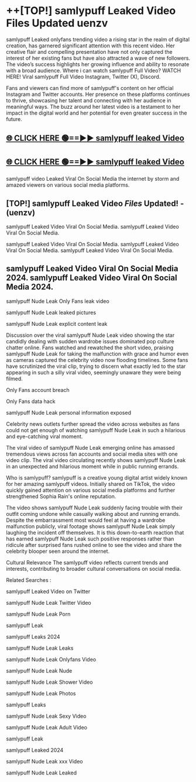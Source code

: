 # ++[TOP!] samlypuff Leaked Video Files Updated uenzv<br>

samlypuff Leaked onlyfans trending video a rising star in the realm of digital creation, has garnered significant attention with this recent video. Her creative flair and compelling presentation have not only captured the interest of her existing fans but have also attracted a wave of new followers. The video’s success highlights her growing influence and ability to resonate with a broad audience.
Where i can watch samlypuff Full Video? WATCH HERE! Viral samlypuff Full Video Instagram, Twitter (X), Discord.


Fans and viewers can find more of samlypuff's content on her official Instagram and Twitter accounts. Her presence on these platforms continues to thrive, showcasing her talent and connecting with her audience in meaningful ways. The buzz around her latest video is a testament to her impact in the digital world and her potential for even greater success in the future.


## [🌐 CLICK HERE 🟢==►► samlypuff leaked Video ](https://xnudes.xyz/go)

## [🌐 CLICK HERE 🟢==►► samlypuff leaked Video ](https://xnudes.xyz/go)



samlypuff video Leaked Viral On Social Media the internet by storm and amazed viewers on various social media platforms.


## [TOP!] samlypuff Leaked Video *Files* Updated! - (uenzv)

samlypuff Leaked Video Viral On Social Media. samlypuff Leaked Video Viral On Social Media.

samlypuff Leaked Video Viral On Social Media. samlypuff Leaked Video Viral On Social Media. samlypuff Leaked Video Viral On Social Media.


## samlypuff Leaked Video Viral On Social Media 2024. samlypuff Leaked Video Viral On Social Media 2024.
samlypuff Nude Leak Only Fans leak video

samlypuff Nude Leak leaked pictures

samlypuff Nude Leak explicit content leak

Discussion over the viral samlypuff Nude Leak video showing the star candidly dealing with sudden wardrobe issues dominated pop culture chatter online. Fans watched and rewatched the short video, praising samlypuff Nude Leak for taking the malfunction with grace and humor even as cameras captured the celebrity video now flooding timelines. Some fans have scrutinized the viral clip, trying to discern what exactly led to the star appearing in such a silly viral video, seemingly unaware they were being filmed.


Only Fans account breach

Only Fans data hack

samlypuff Nude Leak personal information exposed

Celebrity news outlets further spread the video across websites as fans could not get enough of watching samlypuff Nude Leak in such a hilarious and eye-catching viral moment.


The viral video of samlypuff Nude Leak emerging online has amassed tremendous views across fan accounts and social media sites with one video clip. The viral video circulating recently shows samlypuff Nude Leak in an unexpected and hilarious moment while in public running errands.


Who is samlypuff? samlypuff is a creative young digital artist widely known for her amazing samlypuff videos. Initially shared on TikTok, the video quickly gained attention on various social media platforms and further strengthened Sophia Rain's online reputation.

The video shows samlypuff Nude Leak suddenly facing trouble with their outfit coming undone while casually walking about and running errands. Despite the embarrassment most would feel at having a wardrobe malfunction publicly, viral footage shows samlypuff Nude Leak simply laughing the incident off themselves. It is this down-to-earth reaction that has earned samlypuff Nude Leak such positive responses rather than ridicule after surprised fans rushed online to see the video and share the celebrity blooper seen around the internet.

Cultural Relevance The samlypuff video reflects current trends and interests, contributing to broader cultural conversations on social media.

Related Searches :

samlypuff Leaked Video on Twitter

samlypuff Nude Leak Twitter Video

samlypuff Nude Leak Porn

samlypuff Leak 

samlypuff Leaks 2024

samlypuff Nude Leak Leaks

samlypuff Nude Leak Onlyfans Video

samlypuff Nude Leak Nude

samlypuff Nude Leak Shower Video

samlypuff Nude Leak Photos

samlypuff Leaks

samlypuff Nude Leak Sexy Video

samlypuff Nude Leak Adult Video

samlypuff Leak

samlypuff Leaked 2024

samlypuff Nude Leak xxx Video

samlypuff Nude Leak Leaked